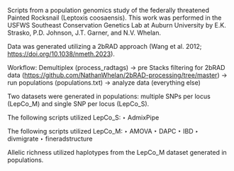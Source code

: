 Scripts from a population genomics study of the federally threatened Painted Rocksnail (Leptoxis coosaensis). This work was performed in the USFWS Southeast Conservation Genetics Lab at Auburn University by E.K. Strasko, P.D. Johnson, J.T. Garner, and N.V. Whelan.

Data was generated utilizing a 2bRAD approach (Wang et al. 2012; https://doi.org/10.1038/nmeth.2023).

Workflow:
Demultiplex (process_radtags) → pre Stacks filtering for 2bRAD data (https://github.com/NathanWhelan/2bRAD-processing/tree/master) → run populations (populations.txt) → analyze data (everything else)

Two datasets were generated in populations: multiple SNPs per locus (LepCo_M) and single SNP per locus (LepCo_S).

The following scripts utilized LepCo_S:
‣ AdmixPipe

The following scripts utilized LepCo_M:
‣ AMOVA
‣ DAPC
‣ IBD
‣ divmigrate
‣ fineradstructure

Allelic richness utilized haplotypes from the LepCo_M dataset generated in populations.

